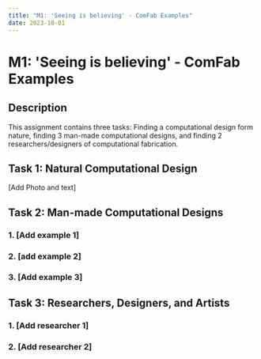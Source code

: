 ```yaml
---
title: "M1: 'Seeing is believing' - ComFab Examples"
date: 2023-10-01
---
```


# M1: 'Seeing is believing' - ComFab Examples

## Description

This assignment contains three tasks: Finding a computational design form nature, finding 3 man-made computational designs, and finding 2 researchers/designers of computational fabrication. 

## Task 1: Natural Computational Design

[Add Photo and text] 

## Task 2: Man-made Computational Designs

### 1. [Add example 1]
### 2. [add example 2]
### 3. [Add example 3]

## Task 3: Researchers, Designers, and Artists
### 1. [Add researcher 1]
### 2. [Add researcher 2] 
